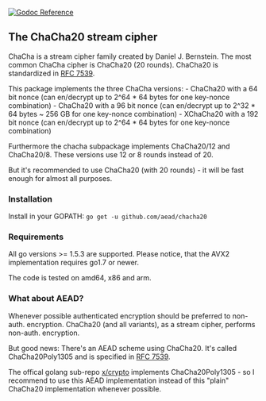 [![Godoc Reference](https://godoc.org/github.com/aead/chacha20?status.svg)](https://godoc.org/github.com/aead/chacha20)

## The ChaCha20 stream cipher

ChaCha is a stream cipher family created by Daniel J. Bernstein. The most common ChaCha cipher is ChaCha20 (20 rounds). 
ChaCha20 is standardized in [RFC 7539](https://tools.ietf.org/html/rfc7539 "RFC 7539").

This package implements the three ChaCha versions: 
    - ChaCha20 with a 64 bit nonce (can en/decrypt up to 2^64 * 64 bytes for one key-nonce combination) 
    - ChaCha20 with a 96 bit nonce (can en/decrypt up to 2^32 * 64 bytes ~ 256 GB for one key-nonce combination) 
    - XChaCha20 with a 192 bit nonce (can en/decrypt up to 2^64 * 64 bytes for one key-nonce combination) 

Furthermore the chacha subpackage implements ChaCha20/12 and ChaCha20/8.
These versions use 12 or 8 rounds instead of 20.

But it's recommended to use ChaCha20 (with 20 rounds) - it will be fast enough for almost all purposes. 

### Installation 
Install in your GOPATH: `go get -u github.com/aead/chacha20`

### Requirements
All go versions >= 1.5.3 are supported.
Please notice, that the AVX2 implementation requires go1.7 or newer.

The code is tested on amd64, x86 and arm.

### What about AEAD?
Whenever possible authenticated encryption should be preferred to non-auth. encryption.
ChaCha20 (and all variants), as a stream cipher, performs non-auth. encryption.

But good news: There's an AEAD scheme using ChaCha20. It's called ChaCha20Poly1305 and is
specified in [RFC 7539](https://tools.ietf.org/html/rfc7539 "RFC 7539").

The offical golang sub-repo [x/crypto](https://godoc.org/golang.org/x/crypto/chacha20poly1305 "x/crypto")
implements ChaCha20Poly1305 - so I recommend to use this AEAD implementation instead of this "plain"
ChaCha20 implementation whenever possible. 